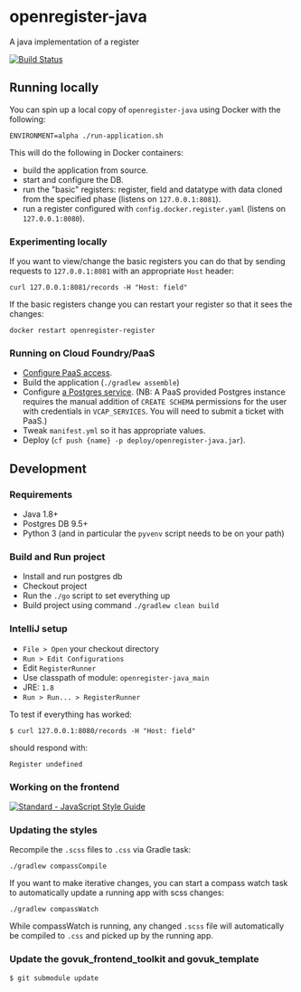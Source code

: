 # openregister-java
A java implementation of a register

[![Build Status](https://travis-ci.org/openregister/openregister-java.svg?branch=master)](https://travis-ci.org/openregister/openregister-java)

## Running locally

You can spin up a local copy of `openregister-java` using Docker with the following:

    ENVIRONMENT=alpha ./run-application.sh

This will do the following in Docker containers:

- build the application from source.
- start and configure the DB.
- run the "basic" registers: register, field and datatype with data cloned from the specified phase (listens on `127.0.0.1:8081`).
- run a register configured with `config.docker.register.yaml` (listens on `127.0.0.1:8080`).

### Experimenting locally

If you want to view/change the basic registers you can do that by sending requests to `127.0.0.1:8081` with an appropriate `Host` header:

    curl 127.0.0.1:8081/records -H "Host: field"

If the basic registers change you can restart your register so that it sees the changes:

    docker restart openregister-register

### Running on Cloud Foundry/PaaS

- [Configure PaaS access](https://docs.cloud.service.gov.uk/#quick-setup-guide).
- Build the application (`./gradlew assemble`)
- Configure [a Postgres service](https://docs.cloud.service.gov.uk/#using-database-services). (NB: A PaaS provided Postgres instance requires the manual addition of `CREATE SCHEMA` permissions for the user with credentials in `VCAP_SERVICES`. You will need to submit a ticket with PaaS.)
- Tweak `manifest.yml` so it has appropriate values.
- Deploy (`cf push {name} -p deploy/openregister-java.jar`).

## Development

### Requirements

- Java 1.8+
- Postgres DB 9.5+
- Python 3 (and in particular the `pyvenv` script needs to be on your
  path)

### Build and Run project

- Install and run postgres db
- Checkout project
- Run the `./go` script to set everything up
- Build project using command `./gradlew clean build`

### IntelliJ setup
- `File > Open` your checkout directory
- `Run > Edit Configurations`
- Edit `RegisterRunner`
- Use classpath of module: `openregister-java_main`
- JRE: `1.8`
- `Run > Run... > RegisterRunner`

To test if everything has worked:

`$ curl 127.0.0.1:8080/records -H "Host: field"` 

should respond with:
 
 `Register undefined`

### Working on the frontend

[![Standard - JavaScript Style Guide](https://cdn.rawgit.com/feross/standard/master/badge.svg)](https://github.com/feross/standard)

### Updating the styles

Recompile the `.scss` files to `.css` via Gradle task:

    ./gradlew compassCompile

If you want to make iterative changes, you can start a compass watch
task to automatically update a running app with scss changes:

    ./gradlew compassWatch

While compassWatch is running, any changed `.scss` file will
automatically be compiled to `.css` and picked up by the running app.


### Update the govuk_frontend_toolkit and govuk_template

    $ git submodule update

